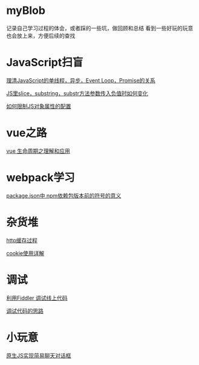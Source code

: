 # myBlob
记录自己学习过程的体会，或者踩的一些坑，做回顾和总结
看到一些好玩的玩意也会放上来，方便后续的查找
# JavaScript扫盲
  [理清JavaScript的单线程，异步，Event Loop，Promise的关系](https://github.com/fishCrush/myBlob/issues/2)
  
  [JS里slice，substring，substr方法参数传入负值时如何变化](https://github.com/fishCrush/myBlob/issues/3)
  
  [如何限制JS对象属性的配置](https://github.com/fishCrush/myBlob/issues/8)
  # vue之路
  [vue 生命周期之理解和应用](https://github.com/fishCrush/myBlob/issues/7)
  # webpack学习

[package.json中 npm依赖包版本前的符号的意义]( https://github.com/fishCrush/myBlob/issues)
 
 # 杂货堆
 [http缓存过程](https://github.com/fishCrush/myBlob/issues/9) 
 
 [cookie使用详解](https://github.com/fishCrush/myBlob/issues/10)
 
# 调试
  [利用Fiddler 调试线上代码](https://github.com/fishCrush/myBlob/issues/4)
 
  [调试代码的思路](https://github.com/fishCrush/myBlob/issues/5)
# 小玩意
 [原生JS实现简易聊天对话框](https://github.com/fishCrush/myBlob/issues/1)
